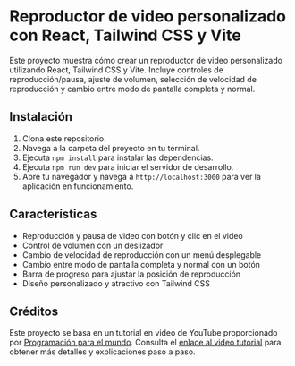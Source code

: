 # Reproductor de video personalizado con React, Tailwind CSS y Vite

Este proyecto muestra cómo crear un reproductor de video personalizado utilizando React, Tailwind CSS y Vite. Incluye controles de reproducción/pausa, ajuste de volumen, selección de velocidad de reproducción y cambio entre modo de pantalla completa y normal.

## Instalación

1. Clona este repositorio.
2. Navega a la carpeta del proyecto en tu terminal.
3. Ejecuta `npm install` para instalar las dependencias.
4. Ejecuta `npm run dev` para iniciar el servidor de desarrollo.
5. Abre tu navegador y navega a `http://localhost:3000` para ver la aplicación en funcionamiento.

## Características

- Reproducción y pausa de video con botón y clic en el video
- Control de volumen con un deslizador
- Cambio de velocidad de reproducción con un menú desplegable
- Cambio entre modo de pantalla completa y normal con un botón
- Barra de progreso para ajustar la posición de reproducción
- Diseño personalizado y atractivo con Tailwind CSS

## Créditos

Este proyecto se basa en un tutorial en video de YouTube proporcionado por [Programación para el mundo](https://www.youtube.com/@programacionparaelmundo). Consulta el [enlace al video tutorial](URL_del_video) para obtener más detalles y explicaciones paso a paso.

